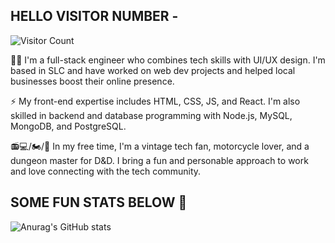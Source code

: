 ## HELLO VISITOR NUMBER - 
![Visitor Count](https://profile-counter.glitch.me/{lbako801/count.svg)

👨‍💻  I'm a full-stack engineer who combines tech skills with UI/UX design. I'm based in SLC and have worked on web dev projects and helped local businesses boost their online presence.

⚡️  My front-end expertise includes HTML, CSS, JS, and React. I'm also skilled in backend and database programming with Node.js, MySQL, MongoDB, and PostgreSQL.

📻💻/🏍️/🐉  In my free time, I'm a vintage tech fan, motorcycle lover, and a dungeon master for D&D. I bring a fun and personable approach to work and love connecting with the tech community.

## SOME FUN STATS BELOW 👀
![Anurag's GitHub stats](https://github-readme-stats.vercel.app/api?username=lbako801&show_icons=true&theme=dark)
